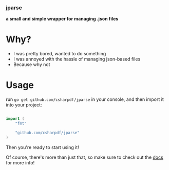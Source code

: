### jparse
__**a small and simple wrapper for managing .json files**__

# Why?

- I was pretty bored, wanted to do something
- I was annoyed with the hassle of managing json-based files
- Because why not

# Usage

run `go get github.com/csharpdf/jparse` in your console, and then import it into your project:

```go

import (
	"fmt"

	"github.com/csharpdf/jparse"
)
```
Then you're ready to start using it!

Of course, there's more than just that, so make sure to check out the [docs](https://github.com/csharpdf/jparse/wiki) for more info!
